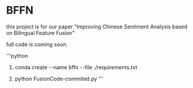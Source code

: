 # BFFN

this project is for our paper "Improving Chinese Sentiment Analysis based on Bilingual Feature Fusion"

full code is coming soon.


'''python
1. conda create --name bffn --file ./requirements.txt

2. python FusionCode-commited.py
'''
